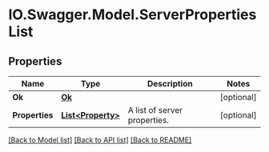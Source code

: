 # IO.Swagger.Model.ServerPropertiesList
## Properties

Name | Type | Description | Notes
------------ | ------------- | ------------- | -------------
**Ok** | [**Ok**](Ok.md) |  | [optional] 
**Properties** | [**List&lt;Property&gt;**](Property.md) | A list of server properties. | [optional] 

[[Back to Model list]](../README.md#documentation-for-models) [[Back to API list]](../README.md#documentation-for-api-endpoints) [[Back to README]](../README.md)

